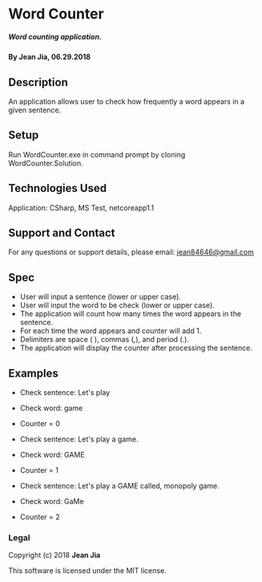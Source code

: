 # Word Counter

##### Word counting application.

#### By Jean Jia, 06.29.2018

## Description

An application allows user to check how frequently a word appears in a given sentence.

## Setup

Run WordCounter.exe in command prompt by cloning WordCounter.Solution.

## Technologies Used

Application: CSharp, MS Test, netcoreapp1.1

## Support and Contact

For any questions or support details, please email:
jean84646@gmail.com

## Spec

* User will input a sentence  (lower or upper case).
* User will input the word to be check (lower or upper case).
* The application will count how many times the word appears in the sentence.
* For each time the word appears and counter will add 1.
* Delimiters are space ( ), commas (,), and period (.).
* The application will display the counter after processing the sentence.

## Examples
* Check sentence: Let's play
* Check word: game
* Counter = 0  

* Check sentence: Let's play a game.
* Check word: GAME
* Counter = 1  

* Check sentence: Let's play a GAME called, monopoly game.
* Check word: GaMe
* Counter = 2  

### Legal

Copyright (c) 2018 **Jean Jia**

This software is licensed under the MIT license.
